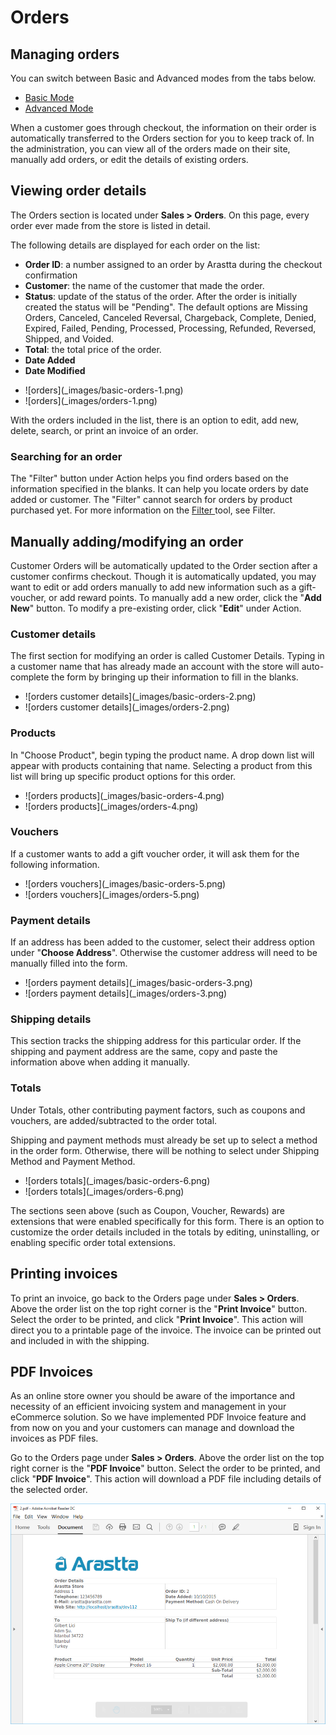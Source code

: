 Orders
======

Managing orders
---------------

<div class="uk-alert-info uk-alert">
  <span class="uk-icon-info-circle"></span> You can switch between Basic and Advanced modes from the tabs below.
</div>
<ul class="uk-tab" data-uk-tab="{connect:'#doc-tabs', animation: 'fade'}">
    <li><a href="">Basic Mode</a></li>
    <li><a href="">Advanced Mode</a></li>
</ul>

When a customer goes through checkout, the information on their order is automatically transferred to the Orders section for you to keep track of. In the administration, you can view all of the orders made on their site, manually add orders, or edit the details of existing orders.

Viewing order details
---------------------

The Orders section is located under **Sales > Orders**. On this page, every order ever made from the store is listed in detail.

The following details are displayed for each order on the list:

- **Order ID**: a number assigned to an order by Arastta during the checkout confirmation
- **Customer**: the name of the customer that made the order.
- **Status**: update of the status of the order. After the order is initially created the status will be "Pending". The default options are Missing Orders, Canceled, Canceled Reversal, Chargeback, Complete, Denied, Expired, Failed, Pending, Processed, Processing, Refunded, Reversed, Shipped, and Voided.
- **Total**: the total price of the order.
- **Date Added**
- **Date Modified**

<ul id="doc-tabs" class="uk-switcher uk-margin">
    <li markdown="1">![orders](_images/basic-orders-1.png)</li>
    <li markdown="1">![orders](_images/orders-1.png)</li>
</ul>

With the orders included in the list, there is an option to edit, add new, delete, search, or print an invoice of an order.

### Searching for an order

The "Filter" button under Action helps you find orders based on the information specified in the blanks. It can help you locate orders by date added or customer. The "Filter" cannot search for orders by product purchased yet. For more information on the [Filter ](docs/user-manual/catalog/filters)tool, see Filter.

Manually adding/modifying an order
----------------------------------

Customer Orders will be automatically updated to the Order section after a customer confirms checkout. Though it is automatically updated, you may want to edit or add orders manually to add new information such as a gift-voucher, or add reward points. To manually add a new order, click the "**Add New**" button. To modify a pre-existing order, click "**Edit**" under Action.

### Customer details

The first section for modifying an order is called Customer Details. Typing in a customer name that has already made an account with the store will auto-complete the form by bringing up their information to fill in the blanks.

<ul id="doc-tabs" class="uk-switcher uk-margin">
    <li markdown="1">![orders customer details](_images/basic-orders-2.png)</li>
    <li markdown="1">![orders customer details](_images/orders-2.png)</li>
</ul>

### Products

In "Choose Product", begin typing the product name. A drop down list will appear with products containing that name. Selecting a product from this list will bring up specific product options for this order.

<ul id="doc-tabs" class="uk-switcher uk-margin">
    <li markdown="1">![orders products](_images/basic-orders-4.png)</li>
    <li markdown="1">![orders products](_images/orders-4.png)</li>
</ul>

### Vouchers

If a customer wants to add a gift voucher order, it will ask them for the following information.

<ul id="doc-tabs" class="uk-switcher uk-margin">
    <li markdown="1">![orders vouchers](_images/basic-orders-5.png)</li>
    <li markdown="1">![orders vouchers](_images/orders-5.png)</li>
</ul>

### Payment details

If an address has been added to the customer, select their address option under "**Choose Address**". Otherwise the customer address will need to be manually filled into the form.

<ul id="doc-tabs" class="uk-switcher uk-margin">
    <li markdown="1">![orders payment details](_images/basic-orders-3.png)</li>
    <li markdown="1">![orders payment details](_images/orders-3.png)</li>
</ul>

### Shipping details

This section tracks the shipping address for this particular order. If the shipping and payment address are the same, copy and paste the information above when adding it manually.

### Totals

Under Totals, other contributing payment factors, such as coupons and vouchers, are added/subtracted to the order total.

<div class="uk-alert uk-alert-danger uk-margin-small-left uk-margin-small-right"><i class="uk-icon-exclamation-circle"></i> Shipping and payment methods must already be set up to select a method in the order form. Otherwise, there will be nothing to select under Shipping Method and Payment Method.</div>

<ul id="doc-tabs" class="uk-switcher uk-margin">
    <li markdown="1">![orders totals](_images/basic-orders-6.png)</li>
    <li markdown="1">![orders totals](_images/orders-6.png)</li>
</ul>

The sections seen above (such as Coupon, Voucher, Rewards) are extensions that were enabled specifically for this form. There is an option to customize the order details included in the totals by editing, uninstalling, or enabling specific order total extensions.

Printing invoices
-----------------

To print an invoice, go back to the Orders page under **Sales > Orders**. Above the order list on the top right corner is the "**Print Invoice**" button. Select the order to be printed, and click "**Print Invoice**". This action will direct you to a printable page of the invoice. The invoice can be printed out and included in with the shipping.

PDF Invoices
-----------------

As an online store owner you should be aware of the importance and necessity of an efficient invoicing system and management in your eCommerce solution. So we have implemented PDF Invoice feature and from now on you and your customers can manage and download the invoices as PDF files.

Go to the Orders page under **Sales > Orders**. Above the order list on the top right corner is the "**PDF Invoice**" button. Select the order to be printed, and click "**PDF Invoice**". This action will download a PDF file including details of the selected order.

![pdf invoice](_images/pdf-invoice.png)
